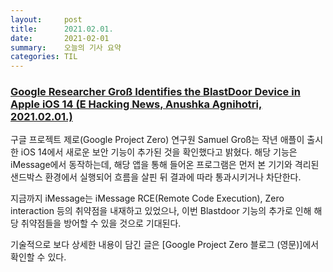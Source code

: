 ```yaml
---
layout:     post
title:      2021.02.01.
date:       2021-02-01
summary:	오늘의 기사 요약
categories: TIL
---
```


### [Google Researcher Groß Identifies the BlastDoor Device in Apple iOS 14 (E Hacking News, Anushka Agnihotri, 2021.02.01.)](https://www.ehackingnews.com/2021/01/google-researcher-gro-identifies.html)

구글 프로젝트 제로(Google Project Zero) 연구원 Samuel Groß는 작년 애플이 출시한 iOS 14에서 새로운 보안 기능이 추가된 것을 확인했다고 밝혔다. 해당 기능은 iMessage에서 동작하는데, 해당 앱을 통해 들어온 프로그램은 먼저 본 기기와 격리된 샌드박스 환경에서 실행되어 흐름을 살핀 뒤 결과에 따라 통과시키거나 차단한다.

지금까지 iMessage는 iMessage RCE(Remote Code Execution), Zero interaction 등의 취약점을 내재하고 있었으나, 이번 Blastdoor 기능의 추가로 인해 해당 취약점들을 방어할 수 있을 것으로 기대된다.

기술적으로 보다 상세한 내용이 담긴 글은 [Google Project Zero 블로그 (영문)]에서 확인할 수 있다.